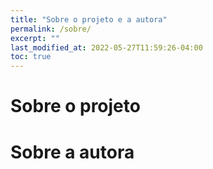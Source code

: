 ```yaml
---
title: "Sobre o projeto e a autora"
permalink: /sobre/
excerpt: ""
last_modified_at: 2022-05-27T11:59:26-04:00
toc: true
---
```


# Sobre o projeto


# Sobre a autora